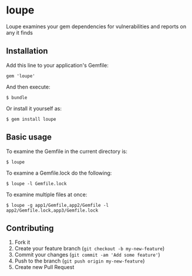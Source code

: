 loupe
=====

Loupe examines your gem dependencies for vulnerabilities and reports on any it finds

## Installation

Add this line to your application's Gemfile:

    gem 'loupe'

And then execute:

    $ bundle

Or install it yourself as:

    $ gem install loupe

## Basic usage

To examine the Gemfile in the current directory is:

    $ loupe

To examine a Gemfile.lock do the following:

    $ loupe -l Gemfile.lock

To examine multiple files at once:

    $ loupe -g app1/Gemfile,app2/Gemfile -l app2/Gemfile.lock,app3/Gemfile.lock

## Contributing

1. Fork it
2. Create your feature branch (`git checkout -b my-new-feature`)
3. Commit your changes (`git commit -am 'Add some feature'`)
4. Push to the branch (`git push origin my-new-feature`)
5. Create new Pull Request
